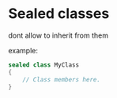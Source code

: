# Sealed classes

dont allow to inherit from them

example:

```csharp
sealed class MyClass
{
    // Class members here.
}
```